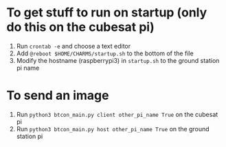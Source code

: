 # To get stuff to run on startup (only do this on the cubesat pi)
1. Run `crontab -e` and choose a text editor
2. Add `@reboot $HOME/CHARMS/startup.sh` to the bottom of the file
3. Modify the hostname (raspberrypi3) in `startup.sh` to the ground station pi name

# To send an image
1. Run `python3 btcon_main.py client other_pi_name True` on the cubesat pi
2. Run `python3 btcon_main.py host other_pi_name True` on the ground station pi
